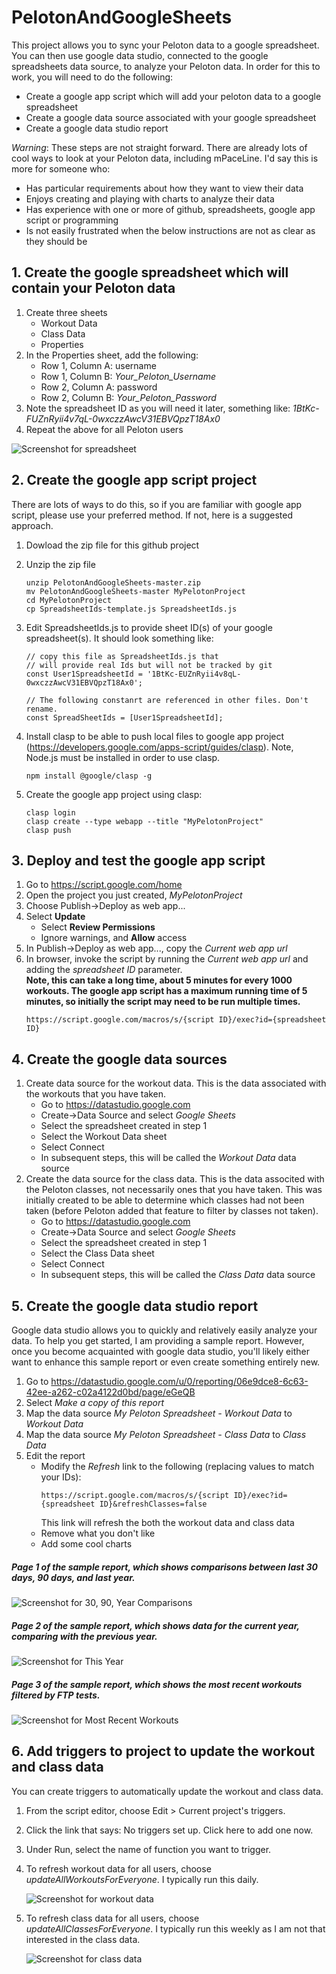 # PelotonAndGoogleSheets

This project allows you to sync your Peloton data to a google spreadsheet.  You can then use google data studio, connected to the google spreadsheets data source, to analyze your Peloton data.  In order for this to work, you will need to do the following:
* Create a google app script which will add your peloton data to a google spreadsheet
* Create a google data source associated with your google spreadsheet
* Create a google data studio report

*Warning*: These steps are not straight forward. There are already lots of cool ways to look at your Peloton data, including mPaceLine.  I'd say this is more for someone who:
* Has particular requirements about how they want to view their data
* Enjoys creating and playing with charts to analyze their data
* Has experience with one or more of github, spreadsheets, google app script or programming
* Is not easily frustrated when the below instructions are not as clear as they should be

## 1. Create the google spreadsheet which will contain your Peloton data
1. Create three sheets
    * Workout Data
    * Class Data
    * Properties
1. In the Properties sheet, add the following:
    * Row 1, Column A: username
    * Row 1, Column B: _Your_Peloton_Username_
    * Row 2, Column A: password
    * Row 2, Column B: _Your_Peloton_Password_
1. Note the spreadsheet ID as you will need it later, something like: _1BtKc-FUZnRyii4v7qL-0wxczzAwcV31EBVQpzT18Ax0_
1. Repeat the above for all Peloton users

  ![Screenshot for spreadsheet](https://github.com/ericonice/PelotonAndGoogleSheets/blob/master/images/screenshot_for_spreadsheet.png) 

## 2. Create the google app script project
There are lots of ways to do this, so if you are familiar with google app script, please use your preferred method.  If not, here is a suggested approach.
1. Dowload the zip file for this github project
1. Unzip the zip file
    ```
    unzip PelotonAndGoogleSheets-master.zip
    mv PelotonAndGoogleSheets-master MyPelotonProject
    cd MyPelotonProject
    cp SpreadsheetIds-template.js SpreadsheetIds.js
    ```
1. Edit SpreadsheetIds.js to provide sheet ID(s) of your google spreadsheet(s).  It should look something like:
    ```
    // copy this file as SpreadsheetIds.js that
    // will provide real Ids but will not be tracked by git
    const User1SpreadsheetId = '1BtKc-EUZnRyii4v8qL-0wxczzAwcV31EBVQpzT18Ax0';

    // The following constanrt are referenced in other files. Don't rename.
    const SpreadSheetIds = [User1SpreadsheetId];
    ```
1. Install clasp to be able to push local files to google app project (https://developers.google.com/apps-script/guides/clasp). Note, Node.js must be installed in order to use clasp.
    ```
    npm install @google/clasp -g
    ```

1. Create the google app project using clasp:
    ```
    clasp login
    clasp create --type webapp --title "MyPelotonProject" 
    clasp push
    ```

## 3. Deploy and test the google app script
1. Go to https://script.google.com/home
1. Open the project you just created, _MyPelotonProject_
1. Choose Publish->Deploy as web app...
1. Select **Update**
    * Select **Review Permissions**
    * Ignore warnings, and **Allow** access
1. In Publish->Deploy as web app..., copy the _Current web app url_
1. In browser, invoke the script by running the _Current web app url_ and adding the _spreadsheet ID_ parameter.  
**Note, this can take a long time, about 5 minutes for every 1000 workouts.  The google app script has a maximum running time of 5 minutes, so initially the script may need to be run multiple times.** 
    ```
    https://script.google.com/macros/s/{script ID}/exec?id={spreadsheet ID}
    ```
  
## 4. Create the google data sources
1. Create data source for the workout data.  This is the data associated with the workouts that you have taken.
    * Go to https://datastudio.google.com
    * Create->Data Source and select _Google Sheets_
    * Select the spreadsheet created in step 1
    * Select the Workout Data sheet     
    * Select Connect 
    * In subsequent steps, this will be called the _Workout Data_ data source
1. Create the data source for the class data.  This is the data associted with the Peloton classes, not necessarily ones that you have taken.  This was initially created to be able to determine which classes had not been taken (before Peloton added that feature to filter by classes not taken). 
    * Go to https://datastudio.google.com
    * Create->Data Source and select _Google Sheets_
    * Select the spreadsheet created in step 1
    * Select the Class Data sheet
    * Select Connect 
    * In subsequent steps, this will be called the _Class Data_ data source
  
## 5. Create the google data studio report
Google data studio allows you to quickly and relatively easily analyze your data.  To help you get started, I am providing a sample report.  However, once you become acquainted with google data studio, you'll likely either want to enhance this sample report or even create something entirely new.
1. Go to https://datastudio.google.com/u/0/reporting/06e9dce8-6c63-42ee-a262-c02a4122d0bd/page/eGeQB
1. Select _Make a copy of this report_
1. Map the data source _My Peloton Spreadsheet - Workout Data_ to _Workout Data_
1. Map the data source _My Peloton Spreadsheet - Class Data_ to _Class Data_
1. Edit the report
    * Modify the _Refresh_ link to the following (replacing values to match your IDs):
        ```
        https://script.google.com/macros/s/{script ID}/exec?id={spreadsheet ID}&refreshClasses=false 
        ```
        This link will refresh the both the workout data and class data
    * Remove what you don't like
    * Add some cool charts

##### Page 1 of the sample report, which shows comparisons between last 30 days, 90 days, and last year.
![Screenshot for 30, 90, Year Comparisons](https://github.com/ericonice/PelotonAndGoogleSheets/blob/master/images/screenshot_for_report_page1.png) 

##### Page 2 of the sample report, which shows data for the current year, comparing with the previous year.
![Screenshot for This Year](https://github.com/ericonice/PelotonAndGoogleSheets/blob/master/images/screenshot_for_report_page2.png) 

##### Page 3 of the sample report, which shows the most recent workouts filtered by FTP tests.
![Screenshot for Most Recent Workouts](https://github.com/ericonice/PelotonAndGoogleSheets/blob/master/images/screenshot_for_report_page3.png) 

 
## 6. Add triggers to project to update the workout and class data
You can create triggers to automatically update the workout and class data.
1. From the script editor, choose Edit > Current project's triggers.
1. Click the link that says: No triggers set up. Click here to add one now.
1. Under Run, select the name of function you want to trigger.
1. To refresh workout data for all users, choose _updateAllWorkoutsForEveryone_.  I typically run this daily.

    ![Screenshot for workout data](https://github.com/ericonice/PelotonAndGoogleSheets/blob/master/images/screenshot_for_workouts_trigger.png)  

1. To refresh class data for all users, choose _updateAllClassesForEveryone_.  I typically run this weekly as I am not that interested in the class data.

    ![Screenshot for class data](https://github.com/ericonice/PelotonAndGoogleSheets/blob/master/images/screenshot_for_classes_trigger.png)  
